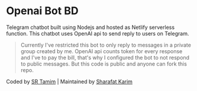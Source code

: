 # Openai Bot BD

Telegram chatbot built using Nodejs and hosted as Netlify serverless function. This chatbot uses OpenAI api to send reply to users on Telegram.

> Currently I've restricted this bot to only reply to messages in a private group created by me. OpenAI api counts token for every response and I've to pay the bill, that's why I configured the bot to not respond to public messages. But this code is public and anyone can fork this repo.



Coded by [SR Tamim](https://sr-tamim.vercel.app)
|
Maintained by [Sharafat Karim](https://github.com/SharafatKarim)
